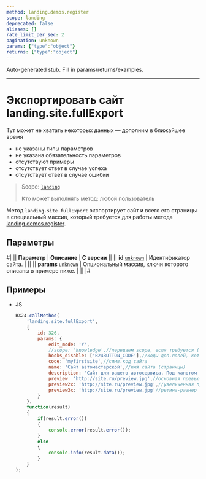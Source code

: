 ```yaml
---
method: landing.demos.register
scope: landing
deprecated: false
aliases: []
rate_limit_per_sec: 2
pagination: unknown
params: {"type":"object"}
returns: {"type":"object"}
---
```


Auto-generated stub. Fill in params/returns/examples.

---

# Экспортировать сайт landing.site.fullExport



Тут может не хватать некоторых данных — дополним в ближайшее время







- не указаны типы параметров
- не указана обязательность параметров
- отсутствуют примеры
- отсутствует ответ в случае успеха
- отсутствует ответ в случае ошибки





> Scope: [`landing`](../../scopes/permissions.md)
>
> Кто может выполнять метод: любой пользователь

Метод `landing.site.fullExport` экспортирует сайт и всего его страницы в специальный массив, который требуется для работы метода [landing.demos.register](../demos/landing-demos-register.md).

## Параметры

#|
|| **Параметр** | **Описание** | **С версии** ||
|| **id**
[`unknown`](../../data-types.md) | Идентификатор сайта. | ||
|| **params**
[`unknown`](../../data-types.md) | Опциональный массив, ключи которого описаны в примере ниже. | ||
|#

## Примеры



- JS

    ```js
    BX24.callMethod(
        'landing.site.fullExport',
        {
            id: 326,
            params: {
                edit_mode: 'Y',
                //scope: 'knowledge',//передаем scope, если требуется ([подробнее](.))
                hooks_disable: ['B24BUTTON_CODE'],//коды доп.полей, которые не надо экспртировать
                code: 'myfirstsite',//симв.код сайта
                name: 'Сайт автомастерской',//имя сайта (страницы)
                description: 'Сайт для вашего автосервиса. Под капотом все самое нужное.',//описание сайта
                preview: 'http://site.ru/preview.jpg',//основная превью-картинка для списка шаблонов (реком. 280x115)
                preview2x: 'http://site.ru/preview.jpg',//увеличенная превью-картинка (рекомен. 560x230)
                preview3x: 'http://site.ru/preview.jpg'//ретина-размер превью картинки (рекомен. 845x345)
            }
        },
        function(result)
        {
            if(result.error())
            {
                console.error(result.error());
            }
            else
            {
                console.info(result.data());
            }
        }
    );
    ```





